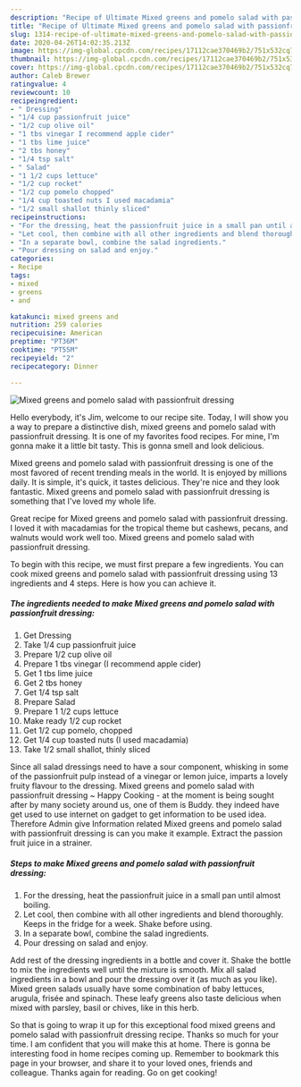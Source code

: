```yaml
---
description: "Recipe of Ultimate Mixed greens and pomelo salad with passionfruit dressing"
title: "Recipe of Ultimate Mixed greens and pomelo salad with passionfruit dressing"
slug: 1314-recipe-of-ultimate-mixed-greens-and-pomelo-salad-with-passionfruit-dressing
date: 2020-04-26T14:02:35.213Z
image: https://img-global.cpcdn.com/recipes/17112cae370469b2/751x532cq70/mixed-greens-and-pomelo-salad-with-passionfruit-dressing-recipe-main-photo.jpg
thumbnail: https://img-global.cpcdn.com/recipes/17112cae370469b2/751x532cq70/mixed-greens-and-pomelo-salad-with-passionfruit-dressing-recipe-main-photo.jpg
cover: https://img-global.cpcdn.com/recipes/17112cae370469b2/751x532cq70/mixed-greens-and-pomelo-salad-with-passionfruit-dressing-recipe-main-photo.jpg
author: Caleb Brewer
ratingvalue: 4
reviewcount: 10
recipeingredient:
- " Dressing"
- "1/4 cup passionfruit juice"
- "1/2 cup olive oil"
- "1 tbs vinegar I recommend apple cider"
- "1 tbs lime juice"
- "2 tbs honey"
- "1/4 tsp salt"
- " Salad"
- "1 1/2 cups lettuce"
- "1/2 cup rocket"
- "1/2 cup pomelo chopped"
- "1/4 cup toasted nuts I used macadamia"
- "1/2 small shallot thinly sliced"
recipeinstructions:
- "For the dressing, heat the passionfruit juice in a small pan until almost boiling."
- "Let cool, then combine with all other ingredients and blend thoroughly. Keeps in the fridge for a week. Shake before using."
- "In a separate bowl, combine the salad ingredients."
- "Pour dressing on salad and enjoy."
categories:
- Recipe
tags:
- mixed
- greens
- and

katakunci: mixed greens and 
nutrition: 259 calories
recipecuisine: American
preptime: "PT36M"
cooktime: "PT55M"
recipeyield: "2"
recipecategory: Dinner

---
```



![Mixed greens and pomelo salad with passionfruit dressing](https://img-global.cpcdn.com/recipes/17112cae370469b2/751x532cq70/mixed-greens-and-pomelo-salad-with-passionfruit-dressing-recipe-main-photo.jpg)

Hello everybody, it's Jim, welcome to our recipe site. Today, I will show you a way to prepare a distinctive dish, mixed greens and pomelo salad with passionfruit dressing. It is one of my favorites food recipes. For mine, I'm gonna make it a little bit tasty. This is gonna smell and look delicious.

Mixed greens and pomelo salad with passionfruit dressing is one of the most favored of recent trending meals in the world. It is enjoyed by millions daily. It is simple, it's quick, it tastes delicious. They're nice and they look fantastic. Mixed greens and pomelo salad with passionfruit dressing is something that I've loved my whole life.

Great recipe for Mixed greens and pomelo salad with passionfruit dressing. I loved it with macadamias for the tropical theme but cashews, pecans, and walnuts would work well too. Mixed greens and pomelo salad with passionfruit dressing.


To begin with this recipe, we must first prepare a few ingredients. You can cook mixed greens and pomelo salad with passionfruit dressing using 13 ingredients and 4 steps. Here is how you can achieve it.

<!--inarticleads1-->

##### The ingredients needed to make Mixed greens and pomelo salad with passionfruit dressing:

1. Get  Dressing
1. Take 1/4 cup passionfruit juice
1. Prepare 1/2 cup olive oil
1. Prepare 1 tbs vinegar (I recommend apple cider)
1. Get 1 tbs lime juice
1. Get 2 tbs honey
1. Get 1/4 tsp salt
1. Prepare  Salad
1. Prepare 1 1/2 cups lettuce
1. Make ready 1/2 cup rocket
1. Get 1/2 cup pomelo, chopped
1. Get 1/4 cup toasted nuts (I used macadamia)
1. Take 1/2 small shallot, thinly sliced


Since all salad dressings need to have a sour component, whisking in some of the passionfruit pulp instead of a vinegar or lemon juice, imparts a lovely fruity flavour to the dressing. Mixed greens and pomelo salad with passionfruit dressing ~ Happy Cooking - at the moment is being sought after by many society around us, one of them is Buddy. they indeed have get used to use internet on gadget to get information to be used idea. Therefore Admin give Information related Mixed greens and pomelo salad with passionfruit dressing is can you make it example. Extract the passion fruit juice in a strainer. 

<!--inarticleads2-->

##### Steps to make Mixed greens and pomelo salad with passionfruit dressing:

1. For the dressing, heat the passionfruit juice in a small pan until almost boiling.
1. Let cool, then combine with all other ingredients and blend thoroughly. Keeps in the fridge for a week. Shake before using.
1. In a separate bowl, combine the salad ingredients.
1. Pour dressing on salad and enjoy.


Add rest of the dressing ingredients in a bottle and cover it. Shake the bottle to mix the ingredients well until the mixture is smooth. Mix all salad ingredients in a bowl and pour the dressing over it (as much as you like). Mixed green salads usually have some combination of baby lettuces, arugula, frisée and spinach. These leafy greens also taste delicious when mixed with parsley, basil or chives, like in this herb. 

So that is going to wrap it up for this exceptional food mixed greens and pomelo salad with passionfruit dressing recipe. Thanks so much for your time. I am confident that you will make this at home. There is gonna be interesting food in home recipes coming up. Remember to bookmark this page in your browser, and share it to your loved ones, friends and colleague. Thanks again for reading. Go on get cooking!
